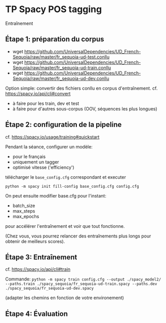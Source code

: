 # TP Spacy POS tagging
Entraînement


## Étape 1: préparation du corpus
- wget https://github.com/UniversalDependencies/UD_French-Sequoia/raw/master/fr_sequoia-ud-test.conllu
- wget https://github.com/UniversalDependencies/UD_French-Sequoia/raw/master/fr_sequoia-ud-train.conllu
- wget https://github.com/UniversalDependencies/UD_French-Sequoia/raw/master/fr_sequoia-ud-dev.conllu


Option simple: convertir des fichiers conllu en corpus d'entraînement.
cf. https://spacy.io/api/cli#convert

- à faire pour les train, dev et test
- à faire pour d'autres sous-corpus (OOV, séquences les plus longues)

## Étape 2: configuration de la pipeline


cf. https://spacy.io/usage/training#quickstart

Pendant la séance, configurer un modèle: 
-  pour le français
-  uniquement un tagger
-  optimisé vitesse ('efficiency')

télécharger le `base_config.cfg` correspondant et executer

`python -m spacy init fill-config base_config.cfg config.cfg`

On peut ensuite modifier base.cfg
pour l'instant:
- batch_size
- max_steps
- max_epochs

pour accélérer l'entraînement et voir que tout fonctionne.

(Chez vous, vous pourrez relancer des entraînements plus longs pour obtenir de meilleurs scores).


## Étape 3: Entraînement

cf. https://spacy.io/api/cli#train

Commande:
`python -m spacy train config.cfg --output ./spacy_model2/ --paths.train ./spacy_sequoia/fr_sequoia-ud-train.spacy --paths.dev ./spacy_sequoia/fr_sequoia-ud-dev.spacy `

(adapter les chemins en fonction de votre environement)

## Étape 4: Évaluation 

